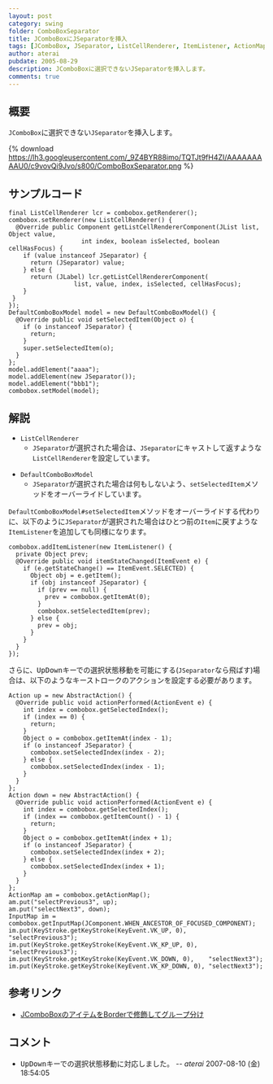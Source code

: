 ```yaml
---
layout: post
category: swing
folder: ComboBoxSeparator
title: JComboBoxにJSeparatorを挿入
tags: [JComboBox, JSeparator, ListCellRenderer, ItemListener, ActionMap, InputMap]
author: aterai
pubdate: 2005-08-29
description: JComboBoxに選択できないJSeparatorを挿入します。
comments: true
---
```

## 概要
`JComboBox`に選択できない`JSeparator`を挿入します。

{% download https://lh3.googleusercontent.com/_9Z4BYR88imo/TQTJt9fH4ZI/AAAAAAAAAU0/c9vovQi9Jvo/s800/ComboBoxSeparator.png %}

## サンプルコード
<pre class="prettyprint"><code>final ListCellRenderer lcr = combobox.getRenderer();
combobox.setRenderer(new ListCellRenderer() {
  @Override public Component getListCellRendererComponent(JList list, Object value,
                    int index, boolean isSelected, boolean cellHasFocus) {
    if (value instanceof JSeparator) {
      return (JSeparator) value;
    } else {
      return (JLabel) lcr.getListCellRendererComponent(
                  list, value, index, isSelected, cellHasFocus);
    }
 }
});
DefaultComboBoxModel model = new DefaultComboBoxModel() {
  @Override public void setSelectedItem(Object o) {
    if (o instanceof JSeparator) {
      return;
    }
    super.setSelectedItem(o);
  }
};
model.addElement("aaaa");
model.addElement(new JSeparator());
model.addElement("bbb1");
combobox.setModel(model);
</code></pre>

## 解説
- `ListCellRenderer`
    - `JSeparator`が選択された場合は、`JSeparator`にキャストして返すような`ListCellRenderer`を設定しています。

<!-- dummy comment line for breaking list -->

- `DefaultComboBoxModel`
    - `JSeparator`が選択された場合は何もしないよう、`setSelectedItem`メソッドをオーバーライドしています。

<!-- dummy comment line for breaking list -->

`DefaultComboBoxModel#setSelectedItem`メソッドをオーバーライドする代わりに、以下のように`JSeparator`が選択された場合はひとつ前の`Item`に戻すような`ItemListener`を追加しても同様になります。

<pre class="prettyprint"><code>combobox.addItemListener(new ItemListener() {
  private Object prev;
  @Override public void itemStateChanged(ItemEvent e) {
    if (e.getStateChange() == ItemEvent.SELECTED) {
      Object obj = e.getItem();
      if (obj instanceof JSeparator) {
        if (prev == null) {
          prev = combobox.getItemAt(0);
        }
        combobox.setSelectedItem(prev);
      } else {
        prev = obj;
      }
    }
  }
});
</code></pre>

さらに、<kbd>Up</kbd><kbd>Down</kbd>キーでの選択状態移動を可能にする(`JSeparator`なら飛ばす)場合は、以下のようなキーストロークのアクションを設定する必要があります。

<pre class="prettyprint"><code>Action up = new AbstractAction() {
  @Override public void actionPerformed(ActionEvent e) {
    int index = combobox.getSelectedIndex();
    if (index == 0) {
      return;
    }
    Object o = combobox.getItemAt(index - 1);
    if (o instanceof JSeparator) {
      combobox.setSelectedIndex(index - 2);
    } else {
      combobox.setSelectedIndex(index - 1);
    }
  }
};
Action down = new AbstractAction() {
  @Override public void actionPerformed(ActionEvent e) {
    int index = combobox.getSelectedIndex();
    if (index == combobox.getItemCount() - 1) {
      return;
    }
    Object o = combobox.getItemAt(index + 1);
    if (o instanceof JSeparator) {
      combobox.setSelectedIndex(index + 2);
    } else {
      combobox.setSelectedIndex(index + 1);
    }
  }
};
ActionMap am = combobox.getActionMap();
am.put("selectPrevious3", up);
am.put("selectNext3", down);
InputMap im = combobox.getInputMap(JComponent.WHEN_ANCESTOR_OF_FOCUSED_COMPONENT);
im.put(KeyStroke.getKeyStroke(KeyEvent.VK_UP, 0),      "selectPrevious3");
im.put(KeyStroke.getKeyStroke(KeyEvent.VK_KP_UP, 0),   "selectPrevious3");
im.put(KeyStroke.getKeyStroke(KeyEvent.VK_DOWN, 0),    "selectNext3");
im.put(KeyStroke.getKeyStroke(KeyEvent.VK_KP_DOWN, 0), "selectNext3");
</code></pre>

## 参考リンク
- [JComboBoxのアイテムをBorderで修飾してグループ分け](http://ateraimemo.com/Swing/BorderSeparator.html)

<!-- dummy comment line for breaking list -->

## コメント
- <kbd>Up</kbd><kbd>Down</kbd>キーでの選択状態移動に対応しました。 -- *aterai* 2007-08-10 (金) 18:54:05

<!-- dummy comment line for breaking list -->
